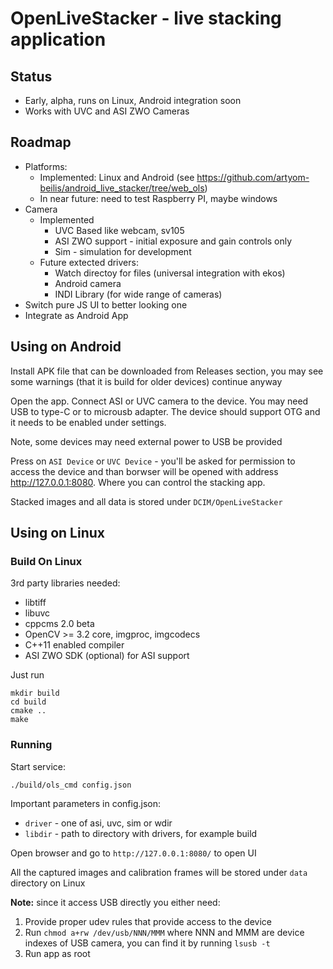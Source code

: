 # OpenLiveStacker - live stacking application

## Status

- Early, alpha, runs on Linux, Android integration soon
- Works with UVC and ASI ZWO Cameras

## Roadmap

- Platforms:
    - Implemented: Linux and  Android (see <https://github.com/artyom-beilis/android_live_stacker/tree/web_ols>)
    - In near future: need to test Raspberry PI, maybe windows
- Camera
    - Implemented
        - UVC Based like webcam, sv105
        - ASI ZWO support - initial exposure and gain controls only
        - Sim - simulation for development
    - Future extected drivers:
        - Watch directoy for files (universal integration with ekos)
        - Android camera
        - INDI Library (for wide range of cameras)
- Switch pure JS UI to better looking one
- Integrate as Android App

## Using on Android

Install APK file that can be downloaded from Releases section, you may see some warnings (that it is build for older devices) continue anyway

Open the app. Connect ASI or UVC camera to the device. You may need USB to type-C or to microusb adapter. The device should support OTG and it needs to be enabled under settings.

Note, some devices may need external power to USB be provided

Press on `ASI Device` or `UVC Device` - you'll be asked for permission to access the device and than borwser will be opened with address <http://127.0.0.1:8080>. Where you can control the stacking app.

Stacked images and all data is stored under `DCIM/OpenLiveStacker` 

## Using on Linux

### Build On Linux

3rd party libraries needed:

- libtiff
- libuvc 
- cppcms 2.0 beta
- OpenCV >= 3.2 core, imgproc, imgcodecs
- C++11 enabled compiler
- ASI ZWO SDK (optional) for ASI support

Just run

    mkdir build
    cd build
    cmake ..
    make

### Running

Start service:

    ./build/ols_cmd config.json

Important parameters in config.json:

- `driver` - one of asi, uvc, sim or wdir 
- `libdir` - path to directory with drivers, for example build

Open browser and go to `http://127.0.0.1:8080/` to open UI

All the captured images and calibration frames will be stored under `data` directory on Linux

**Note:** since it access USB directly you either need:

1. Provide proper udev rules that provide access to the device
2. Run `chmod a+rw /dev/usb/NNN/MMM` where NNN and MMM are device indexes of USB camera, you can find it by running `lsusb -t`
3. Run app as root


